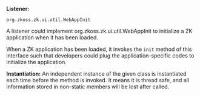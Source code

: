 **Listener:**

`org.zkoss.zk.ui.util.WebAppInit`

A listener could implement
<javadoc type="interface">org.zkoss.zk.ui.util.WebAppInit</javadoc> to
initialize a ZK application when it has been loaded.

When a ZK application has been loaded, it invokes the `init` method of
this interface such that developers could plug the application-specific
codes to initialize the application.

**Instantiation:** An independent instance of the given class is
instantiated each time before the method is invoked. It means it is
thread safe, and all information stored in non-static members will be
lost after called.
